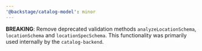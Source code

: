 ```yaml
---
'@backstage/catalog-model': minor
---
```


**BREAKING**: Remove deprecated validation methods `analyzeLocationSchema`, `locationSchema` and `locationSpecSchema`.
This functionality was primarily used internally by the `catalog-backend`.
